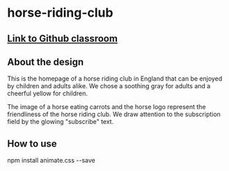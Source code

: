 # horse-riding-club
## [Link to Github classroom](https://github.com/Medieinstitutet/fed21d-grafiska-verktyg-djungelvral)

## About the design

This is the homepage of a horse riding club in England that can be enjoyed by children and adults alike. We chose a soothing gray for adults and a cheerful yellow for children.

The image of a horse eating carrots and the horse logo represent the friendliness of the horse riding club. We draw attention to the subscription field by the glowing "subscribe" text.

## How to use
npm install animate.css --save